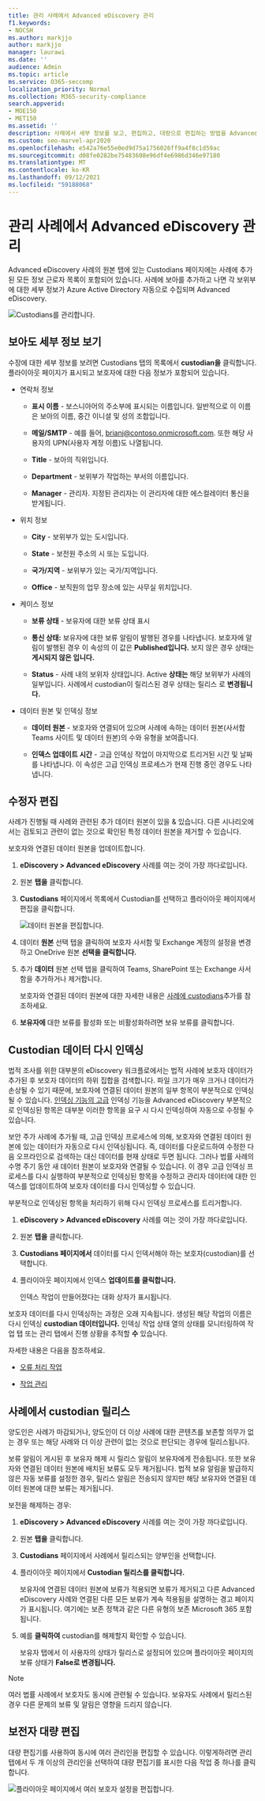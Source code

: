 ```yaml
---
title: 관리 사례에서 Advanced eDiscovery 관리
f1.keywords:
- NOCSH
ms.author: markjjo
author: markjjo
manager: laurawi
ms.date: ''
audience: Admin
ms.topic: article
ms.service: O365-seccomp
localization_priority: Normal
ms.collection: M365-security-compliance
search.appverid:
- MOE150
- MET150
ms.assetid: ''
description: 사례에서 세부 정보를 보고, 편집하고, 대량으로 편집하는 방법을 Advanced eDiscovery.
ms.custom: seo-marvel-apr2020
ms.openlocfilehash: e542a76e55e0ed9d75a1756026ff9a4f8c1d59ac
ms.sourcegitcommit: d08fe0282be75483608e96df4e6986d346e97180
ms.translationtype: MT
ms.contentlocale: ko-KR
ms.lasthandoff: 09/12/2021
ms.locfileid: "59188068"
---
```

# <a name="manage-custodians-in-an-advanced-ediscovery-case"></a>관리 사례에서 Advanced eDiscovery 관리

Advanced eDiscovery 사례의 원본 탭에  있는 Custodians 페이지에는 사례에 추가된 모든 정보 근로자 목록이 포함되어 있습니다. 사례에 보아를 추가하고 나면 각 보위부에 대한 세부 정보가 Azure Active Directory 자동으로 수집되며 Advanced eDiscovery.

![Custodians를 관리합니다.](../media/CustodianDetails.PNG)

## <a name="view-custodian-details"></a>보아도 세부 정보 보기

수장에 대한 세부 정보를 보려면 Custodians 탭의 목록에서 **custodian을** 클릭합니다. 플라이아웃 페이지가 표시되고 보호자에 대한 다음 정보가 포함되어 있습니다.

- 연락처 정보

  - **표시 이름** - 보스니아어의 주소부에 표시되는 이름입니다. 일반적으로 이 이름은 보아의 이름, 중간 이니셜 및 성의 조합입니다.
  
   - **메일/SMTP** - 예를 들어, brianj@contoso.onmicrosoft.com. 또한 해당 사용자의 UPN(사용자 계정 이름)도 나열됩니다.

  - **Title** - 보아의 직위입니다.

  - **Department** - 보위부가 작업하는 부서의 이름입니다.

  - **Manager** - 관리자. 지정된 관리자는 이 관리자에 대한 에스컬레이터 통신을 받게됩니다.
  
- 위치 정보

  - **City** - 보위부가 있는 도시입니다.

  - **State** - 보전원 주소의 시 또는 도입니다.

  - **국가/지역** - 보위부가 있는 국가/지역입니다.

  - **Office** - 보직원의 업무 장소에 있는 사무실 위치입니다.

- 케이스 정보

  - **보류 상태** - 보유자에 대한 보류 상태 표시 

  - **통신 상태:** 보유자에 대한 보류 알림이 발행된 경우를 나타냅니다. 보호자에 알림이 발행된 경우 이 속성의 이 값은 **Published입니다.** 보지 않은 경우 상태는 **게시되지 않은 입니다.** 

  - **Status** - 사례 내의 보위자 상태입니다. Active **상태는** 해당 보위부가 사례의 일부입니다. 사례에서 custodian이 릴리스된 경우 상태는 릴리스 로 **변경됩니다.** 

- 데이터 원본 및 인덱싱 정보

    - **데이터 원본** - 보호자와 연결되어 있으며 사례에 속하는 데이터 원본(사서함Teams 사이트 및 데이터 원본)의 수와 유형을 보여줍니다.

    - **인덱스 업데이트 시간** - 고급 인덱싱 작업이 마지막으로 트리거된 시간 및 날짜를 나타냅니다. 이 속성은 고급 인덱싱 프로세스가 현재 진행 중인 경우도 나타냅니다.


## <a name="edit-a-custodian"></a>수정자 편집

사례가 진행될 때 사례와 관련된 추가 데이터 원본이 있을 & 있습니다. 다른 시나리오에서는 검토되고 관련이 없는 것으로 확인된 특정 데이터 원본을 제거할 수 있습니다.

보호자와 연결된 데이터 원본을 업데이트합니다.

1. **eDiscovery > Advanced eDiscovery** 사례를 여는 것이 가장 까다로입니다.
  
2. 원본 **탭을** 클릭합니다.
  
3. **Custodians** 페이지에서 목록에서 Custodian를 선택하고 플라이아웃 페이지에서 편집을 클릭합니다. 

    ![데이터 원본을 편집합니다.](../media/EditCustodianDataSource.PNG)
  
4. 데이터 **원본** 선택 탭을 클릭하여 보호자 사서함 및 Exchange 계정의 설정을 변경하고 OneDrive 원본 **선택을 클릭합니다.**
  
5. 추가 **데이터** 원본 선택 탭을 클릭하여 Teams, SharePoint 또는 Exchange 사서함을 추가하거나 제거합니다. 

    보호자와 연결된 데이터 원본에 대한 자세한 내용은 [사례에 custodians](add-custodians-to-case.md)추가를 참조하세요. 
  
6. **보유자에** 대한 보류를 활성화 또는 비활성화하려면 보유 보류를 클릭합니다.

## <a name="re-index-custodian-data"></a>Custodian 데이터 다시 인덱싱

법적 조사를 위한 대부분의 eDiscovery 워크플로에서는 법적 사례에 보호자 데이터가 추가된 후 보호자 데이터의 하위 집합을 검색합니다. 파일 크기가 매우 크거나 데이터가 손상될 수 있기 때문에, 보호자에 연결된 데이터 원본의 일부 항목이 부분적으로 인덱싱될 수 있습니다. [인덱싱 기능의 고급](indexing-custodian-data.md) 인덱싱 기능을 Advanced eDiscovery 부분적으로 인덱싱된 항목은 대부분 이러한 항목을 요구 시 다시 인덱싱하여 자동으로 수정될 수 있습니다.

보안 주가 사례에 추가될 때, 고급 인덱싱 프로세스에 의해, 보호자와 연결된 데이터 원본에 있는 데이터가 자동으로 다시 인덱싱됩니다. 즉, 데이터를 다운로드하여 수정한 다음 오프라인으로 검색하는 대신 데이터를 현재 상태로 두면 됩니다. 그러나 법률 사례의 수명 주기 동안 새 데이터 원본이 보호자와 연결될 수 있습니다. 이 경우 고급 인덱싱 프로세스를 다시 실행하여 부분적으로 인덱싱된 항목을 수정하고 관리자 데이터에 대한 인덱스를 업데이트하여 보호자 데이터를 다시 인덱싱할 수 있습니다.

부분적으로 인덱싱된 항목을 처리하기 위해 다시 인덱싱 프로세스를 트리거합니다.

1. **eDiscovery > Advanced eDiscovery** 사례를 여는 것이 가장 까다로입니다.

2. 원본 **탭을** 클릭합니다.

3. **Custodians 페이지에서** 데이터를 다시 인덱서해야 하는 보호자(custodian)를 선택합니다.

4. 플라이아웃 페이지에서 인덱스 **업데이트를 클릭합니다.**

   인덱스 작업이 만들어졌다는 대화 상자가 표시됩니다.

보호자 데이터를 다시 인덱싱하는 과정은 오래 지속됩니다. 생성된 해당 작업의 이름은 다시 인덱싱 **custodian 데이터입니다.** 인덱싱 작업 상태  열의 상태를  모니터링하여 작업 탭 또는 관리 탭에서 진행 상황을 추적할 **수** 있습니다.

자세한 내용은 다음을 참조하세요.

- [오류 처리 작업](processing-data-for-case.md)

- [작업 관리](managing-jobs-ediscovery20.md)

## <a name="release-a-custodian-from-a-case"></a>사례에서 custodian 릴리스

양도인은 사례가 마감되거나, 양도인이 더 이상 사례에 대한 콘텐츠를 보존할 의무가 없는 경우 또는 해당 사례와 더 이상 관련이 없는 것으로 판단되는 경우에 릴리스됩니다. 

보류 알림이 게시된 후 보유자 해제 시 릴리스 알림이 보유자에게 전송됩니다. 또한 보유자와 연결된 데이터 원본에 배치된 보류도 모두 제거됩니다. 법적 보유 알림을 발급하지 않은 자동 보류를 설정한 경우, 릴리스 알림은 전송되지 않지만 해당 보유자와 연결된 데이터 원본에 대한 보류는 제거됩니다.

보전을 해제하는 경우: 

1. **eDiscovery > Advanced eDiscovery** 사례를 여는 것이 가장 까다로입니다.

2. 원본 **탭을** 클릭합니다.

3. **Custodians** 페이지에서 사례에서 릴리스되는 양부인을 선택합니다.

4. 플라이아웃 페이지에서 **Custodian 릴리스를 클릭합니다.**

   보유자에 연결된 데이터 원본에 보류가 적용되면 보류가 제거되고 다른 Advanced eDiscovery 사례와 연결된 다른 모든 보류가 계속 적용됨을 설명하는 경고 페이지가 표시됩니다. 여기에는 보존 정책과 같은 다른 유형의 보존 Microsoft 365 포함됩니다.

5. 예를 **클릭하여** custodian를 해제할지 확인할 수 있습니다. 

    보유자 탭에서 이  사용자의 상태가 릴리스로 설정되어  있으며 플라이아웃 페이지의 보류 상태가 **False로 변경됩니다.**  

> [!NOTE]
> 여러 법률 사례에서 보호자도 동시에 관련될 수 있습니다. 보유자도 사례에서 릴리스된 경우 다른 문제의 보류 및 알림은 영향을 드리지 않습니다.

## <a name="bulk-edit-custodians"></a>보전자 대량 편집

대량 편집기를 사용하여 동시에 여러 관리인을 편집할 수 있습니다. 이렇게하려면 관리 탭에서 두 개 이상의 관리인을  선택하여 대량 편집기를 표시한 다음 작업 중 하나를 클릭합니다.

![플라이아웃 페이지에서 여러 보호자 설정을 편집합니다.](../media/AeDBulkEditCustodians.png)
